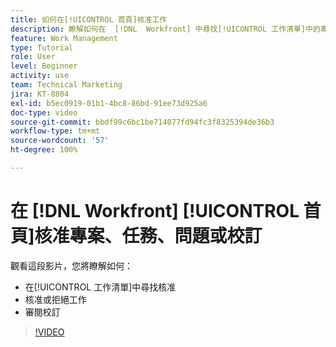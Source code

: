 ```yaml
---
title: 如何在[!UICONTROL 首頁]核准工作
description: 瞭解如何在  [!DNL  Workfront] 中尋找[!UICONTROL 工作清單]中的專案、任務、問題和校訂核准請求，然後核准或拒絕該工作。
feature: Work Management
type: Tutorial
role: User
level: Beginner
activity: use
team: Technical Marketing
jira: KT-8804
exl-id: b5ec0919-01b1-4bc8-86bd-91ee73d925a6
doc-type: video
source-git-commit: bbdf99c6bc1be714077fd94fc3f8325394de36b3
workflow-type: tm+mt
source-wordcount: '57'
ht-degree: 100%

---
```


# 在 [!DNL Workfront] [!UICONTROL 首頁]核准專案、任務、問題或校訂

觀看這段影片，您將瞭解如何：

* 在[!UICONTROL 工作清單]中尋找核准
* 核准或拒絕工作
* 審閱校訂

>[!VIDEO](https://video.tv.adobe.com/v/3447918/?quality=12&learn=on&enablevpops=1&captions=chi_hant)

<!--
learn more URLs
-->
